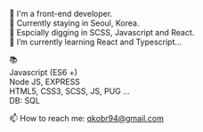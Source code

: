
🙋‍ I'm a front-end developer.  
📍 Currently staying in Seoul, Korea.  
💛 Espcially digging in SCSS, Javascript and React.  
🌱 I’m currently learning React and Typescript...      


 
  
  
📚  
Javascript (ES6 +)  
Node JS, EXPRESS  
HTML5, CSS3, SCSS, JS, PUG ...  
DB: SQL


📫 How to reach me: qkobr94@gmail.com

<!--
**SumiSeo/SumiSeo** is a ✨ _special_ ✨ repository because its `README.md` (this file) appears on your GitHub profile.

Here are some ideas to get you started:

- 🔭 I’m currently working on ...
- 🌱 I’m currently learning ...
- 👯 I’m looking to collaborate on ...
- 🤔 I’m looking for help with ...
- 💬 Ask me about ...
- 📫 How to reach me: ...
- 😄 Pronouns: ...
- ⚡ Fun fact: ...
-->
